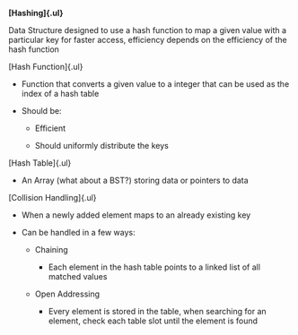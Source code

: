 **[Hashing]{.ul}**

Data Structure designed to use a hash function to map a given value with
a particular key for faster access, efficiency depends on the efficiency
of the hash function

[Hash Function]{.ul}

-   Function that converts a given value to a integer that can be used
    as the index of a hash table

-   Should be:

    -   Efficient

    -   Should uniformly distribute the keys

[Hash Table]{.ul}

-   An Array (what about a BST?) storing data or pointers to data

[Collision Handling]{.ul}

-   When a newly added element maps to an already existing key

-   Can be handled in a few ways:

    -   Chaining

        -   Each element in the hash table points to a linked list of
            all matched values

    -   Open Addressing

        -   Every element is stored in the table, when searching for an
            element, check each table slot until the element is found
